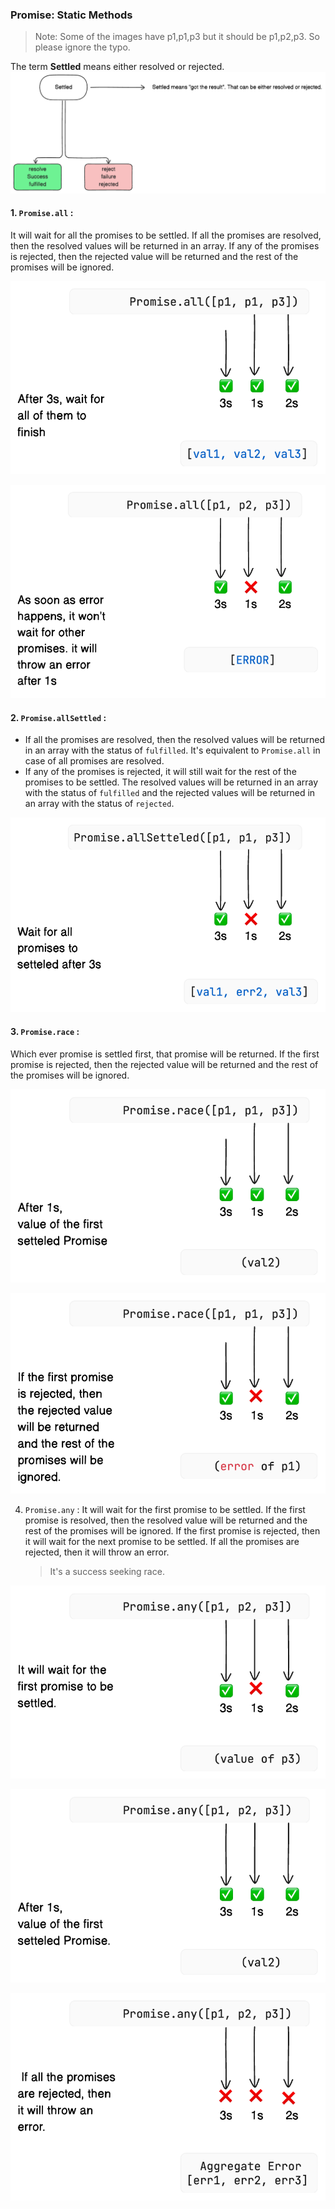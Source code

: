 ### Promise: Static Methods
 > Note: Some of the images have p1,p1,p3 but it should be p1,p2,p3. So please ignore the typo.

The term **Settled** means either resolved or rejected.
![alt text](image-1.png)

#### 1. `Promise.all` :
It will wait for all the promises to be settled. If all the promises are resolved, then the resolved values will be returned in an array. If any of the promises is rejected, then the rejected value will be returned and the rest of the promises will be ignored.

![promise all when all success](image.png)

![alt text](image-9.png)

#### 2. `Promise.allSettled` :
- If all the promises are resolved, then the resolved values will be returned in an array with the status of `fulfilled`. It's equivalent to `Promise.all` in case of all promises are resolved.
- If any of the promises is rejected, it will still wait for the rest of the promises to be settled. The resolved values will be returned in an array with the status of `fulfilled` and the rejected values will be returned in an array with the status of `rejected`.

![alt text](image-3.png)

#### 3. `Promise.race` :
Which ever promise is settled first, that promise will be returned. If the first promise is rejected, then the rejected value will be returned and the rest of the promises will be ignored.

![alt text](image-4.png)

![alt text](image-6.png)

4. `Promise.any` :
It will wait for the first promise to be settled. If the first promise is resolved, then the resolved value will be returned and the rest of the promises will be ignored. If the first promise is rejected, then it will wait for the next promise to be settled. If all the promises are rejected, then it will throw an error.

    > It's a success seeking race.

![alt text](image-7.png)

![alt text](image-5.png)

![alt text](image-8.png)